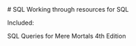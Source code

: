 <div align="center">
  <!-- Title: -->
<a href="http://github.com/https://github.com/ssoehdata/SQL">
</a>

</div>
# SQL
Working through resources for SQL
<!-- <img src="https://github.com/ssoehdata/SQL/blob/main/postgresql.jpg" height="100"> -->

Included:

SQL Queries for Mere Mortals 4th Edition
